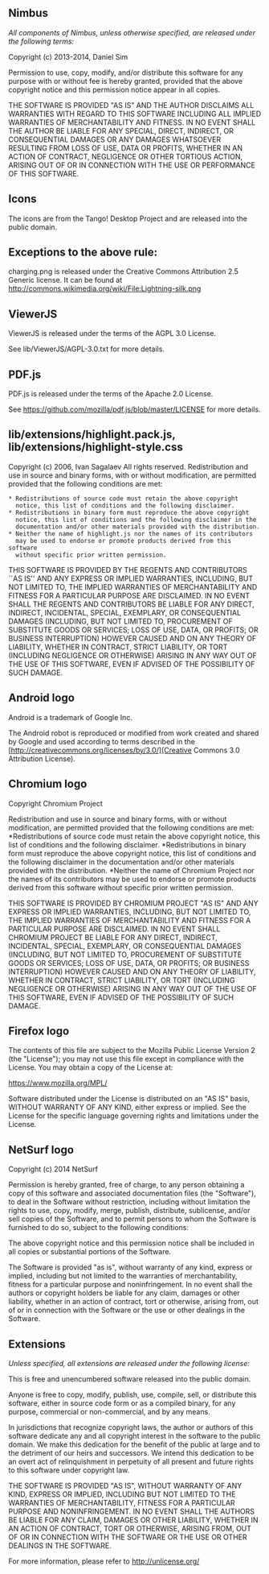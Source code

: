 Nimbus
------

*All components of Nimbus, unless otherwise specified, are released under the
following terms:*

Copyright (c) 2013-2014, Daniel Sim

Permission to use, copy, modify, and/or distribute this software for any
purpose with or without fee is hereby granted, provided that the above
copyright notice and this permission notice appear in all copies.

THE SOFTWARE IS PROVIDED "AS IS" AND THE AUTHOR DISCLAIMS ALL WARRANTIES WITH
REGARD TO THIS SOFTWARE INCLUDING ALL IMPLIED WARRANTIES OF MERCHANTABILITY
AND FITNESS. IN NO EVENT SHALL THE AUTHOR BE LIABLE FOR ANY SPECIAL, DIRECT,
INDIRECT, OR CONSEQUENTIAL DAMAGES OR ANY DAMAGES WHATSOEVER RESULTING FROM
LOSS OF USE, DATA OR PROFITS, WHETHER IN AN ACTION OF CONTRACT, NEGLIGENCE OR
OTHER TORTIOUS ACTION, ARISING OUT OF OR IN CONNECTION WITH THE USE OR
PERFORMANCE OF THIS SOFTWARE.

Icons
---------
The icons are from the Tango! Desktop Project and are released into the public
domain.

Exceptions to the above rule:
---------
charging.png is released under the Creative Commons Attribution 2.5 Generic
license. It can be found at http://commons.wikimedia.org/wiki/File:Lightning-silk.png

ViewerJS
----------
ViewerJS is released under the terms of the AGPL 3.0 License.

See lib/ViewerJS/AGPL-3.0.txt for more details.

PDF.js
----------
PDF.js is released under the terms of the Apache 2.0 License.

See https://github.com/mozilla/pdf.js/blob/master/LICENSE for more details.

lib/extensions/highlight.pack.js, lib/extensions/highlight-style.css
----------
Copyright (c) 2006, Ivan Sagalaev
All rights reserved.
Redistribution and use in source and binary forms, with or without
modification, are permitted provided that the following conditions are met:

    * Redistributions of source code must retain the above copyright
      notice, this list of conditions and the following disclaimer.
    * Redistributions in binary form must reproduce the above copyright
      notice, this list of conditions and the following disclaimer in the
      documentation and/or other materials provided with the distribution.
    * Neither the name of highlight.js nor the names of its contributors 
      may be used to endorse or promote products derived from this software 
      without specific prior written permission.

THIS SOFTWARE IS PROVIDED BY THE REGENTS AND CONTRIBUTORS ``AS IS'' AND ANY
EXPRESS OR IMPLIED WARRANTIES, INCLUDING, BUT NOT LIMITED TO, THE IMPLIED
WARRANTIES OF MERCHANTABILITY AND FITNESS FOR A PARTICULAR PURPOSE ARE
DISCLAIMED. IN NO EVENT SHALL THE REGENTS AND CONTRIBUTORS BE LIABLE FOR ANY
DIRECT, INDIRECT, INCIDENTAL, SPECIAL, EXEMPLARY, OR CONSEQUENTIAL DAMAGES
(INCLUDING, BUT NOT LIMITED TO, PROCUREMENT OF SUBSTITUTE GOODS OR SERVICES;
LOSS OF USE, DATA, OR PROFITS; OR BUSINESS INTERRUPTION) HOWEVER CAUSED AND
ON ANY THEORY OF LIABILITY, WHETHER IN CONTRACT, STRICT LIABILITY, OR TORT
(INCLUDING NEGLIGENCE OR OTHERWISE) ARISING IN ANY WAY OUT OF THE USE OF THIS
SOFTWARE, EVEN IF ADVISED OF THE POSSIBILITY OF SUCH DAMAGE.

Android logo
----------
Android is a trademark of Google Inc.

The Android robot is reproduced or modified from work created and shared by
Google and used according to terms described in the
[http://creativecommons.org/licenses/by/3.0/](Creative Commons 3.0 Attribution
License).

Chromium logo
----------
Copyright Chromium Project

Redistribution and use in source and binary forms, with or without
modification, are permitted provided that the following conditions are met:
*Redistributions of source code must retain the above copyright notice, this
list of conditions and the following disclaimer.
*Redistributions in binary form must reproduce the above copyright notice,
this list of conditions and the following disclaimer in the documentation
and/or other materials provided with the distribution.
*Neither the name of Chromium Project nor the names of its contributors may be
used to endorse or promote products derived from this software without
specific prior written permission.

THIS SOFTWARE IS PROVIDED BY CHROMIUM PROJECT "AS IS" AND ANY EXPRESS OR
IMPLIED WARRANTIES, INCLUDING, BUT NOT LIMITED TO, THE IMPLIED WARRANTIES OF
MERCHANTABILITY AND FITNESS FOR A PARTICULAR PURPOSE ARE DISCLAIMED. IN NO
EVENT SHALL CHROMIUM PROJECT BE LIABLE FOR ANY DIRECT, INDIRECT, INCIDENTAL,
SPECIAL, EXEMPLARY, OR CONSEQUENTIAL DAMAGES (INCLUDING, BUT NOT LIMITED TO,
PROCUREMENT OF SUBSTITUTE GOODS OR SERVICES; LOSS OF USE, DATA, OR PROFITS; OR
BUSINESS INTERRUPTION) HOWEVER CAUSED AND ON ANY THEORY OF LIABILITY, WHETHER
IN CONTRACT, STRICT LIABILITY, OR TORT (INCLUDING NEGLIGENCE OR OTHERWISE)
ARISING IN ANY WAY OUT OF THE USE OF THIS SOFTWARE, EVEN IF ADVISED OF THE
POSSIBILITY OF SUCH DAMAGE.

Firefox logo
----------
The contents of this file are subject to the Mozilla Public License Version 2
(the "License"); you may not use this file except in compliance with the
License. You may obtain a copy of the License at:

https://www.mozilla.org/MPL/

Software distributed under the License is distributed on an "AS IS" basis,
WITHOUT WARRANTY OF ANY KIND, either express or implied. See the License for
the specific language governing rights and limitations under the License.

NetSurf logo
----------
Copyright (c) 2014 NetSurf

Permission is hereby granted, free of charge, to any person obtaining a copy
of this software and associated documentation files (the "Software"), to deal
in the Software without restriction, including without limitation the rights
to use, copy, modify, merge, publish, distribute, sublicense, and/or sell
copies of the Software, and to permit persons to whom the Software is
furnished to do so, subject to the following conditions:

The above copyright notice and this permission notice shall be included in all
copies or substantial portions of the Software.

The Software is provided "as is", without warranty of any kind, express or
implied, including but not limited to the warranties of merchantability,
fitness for a particular purpose and noninfringement. In no event shall the
authors or copyright holders be liable for any claim, damages or other
liability, whether in an action of contract, tort or otherwise, arising from,
out of or in connection with the Software or the use or other dealings in the
Software.

Extensions
----------

*Unless specified, all extensions are released under the following license:*

This is free and unencumbered software released into the public domain.

Anyone is free to copy, modify, publish, use, compile, sell, or
distribute this software, either in source code form or as a compiled
binary, for any purpose, commercial or non-commercial, and by any
means.

In jurisdictions that recognize copyright laws, the author or authors
of this software dedicate any and all copyright interest in the
software to the public domain. We make this dedication for the benefit
of the public at large and to the detriment of our heirs and
successors. We intend this dedication to be an overt act of
relinquishment in perpetuity of all present and future rights to this
software under copyright law.

THE SOFTWARE IS PROVIDED "AS IS", WITHOUT WARRANTY OF ANY KIND,
EXPRESS OR IMPLIED, INCLUDING BUT NOT LIMITED TO THE WARRANTIES OF
MERCHANTABILITY, FITNESS FOR A PARTICULAR PURPOSE AND NONINFRINGEMENT.
IN NO EVENT SHALL THE AUTHORS BE LIABLE FOR ANY CLAIM, DAMAGES OR
OTHER LIABILITY, WHETHER IN AN ACTION OF CONTRACT, TORT OR OTHERWISE,
ARISING FROM, OUT OF OR IN CONNECTION WITH THE SOFTWARE OR THE USE OR
OTHER DEALINGS IN THE SOFTWARE.

For more information, please refer to <http://unlicense.org/>

